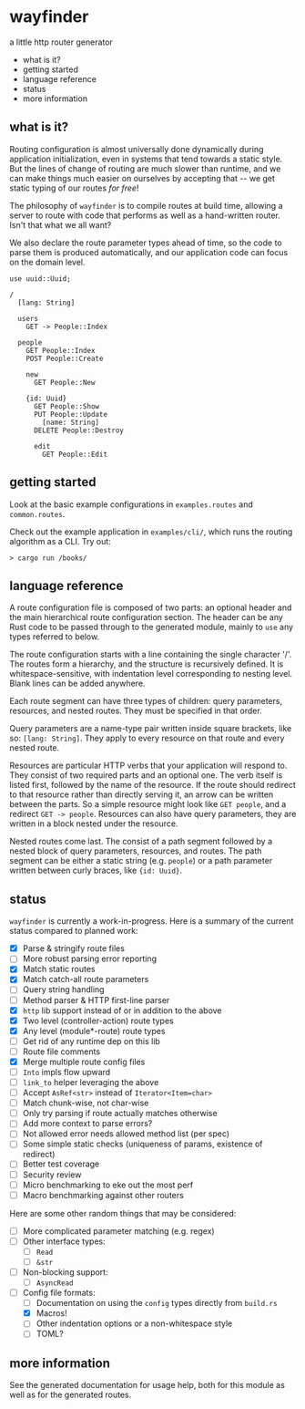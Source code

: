 wayfinder
=========

a little http router generator

- what is it?
- getting started
- language reference
- status
- more information

what is it?
-----------

Routing configuration is almost universally done dynamically during
application initialization, even in systems that tend towards a
static style.  But the lines of change of routing are much slower
than runtime, and we can make things much easier on ourselves by
accepting that -- we get static typing of our routes *for free*!

The philosophy of `wayfinder` is to compile routes at build time,
allowing a server to route with code that performs as well as a
hand-written router.  Isn't that what we all want?

We also declare the route parameter types ahead of time, so the
code to parse them is produced automatically, and our application
code can focus on the domain level.

```
use uuid::Uuid;

/
  [lang: String]

  users
    GET -> People::Index

  people
    GET People::Index
    POST People::Create

    new
      GET People::New

    {id: Uuid}
      GET People::Show
      PUT People::Update
        [name: String]
      DELETE People::Destroy

      edit
        GET People::Edit
```

getting started
---------------

Look at the basic example configurations in `examples.routes` and
`common.routes`.

Check out the example application in `examples/cli/`, which
runs the routing algorithm as a CLI.  Try out:

```
> cargo run /books/
```

language reference
------------------

A route configuration file is composed of two parts: an optional
header and the main hierarchical route configuration section.  The
header can be any Rust code to be passed through to the generated
module, mainly to `use` any types referred to below.

The route configuration starts with a line containing the single
character '/'.  The routes form a hierarchy, and the structure is
recursively defined.  It is whitespace-sensitive, with indentation
level corresponding to nesting level.  Blank lines can be added
anywhere.

Each route segment can have three types of children: query parameters,
resources, and nested routes.  They must be specified in that order.

Query parameters are a name-type pair written inside square brackets,
like so: `[lang: String]`.  They apply to every resource on that
route and every nested route.

Resources are particular HTTP verbs that your application will
respond to.  They consist of two required parts and an optional one.
The verb itself is listed first, followed by the name of the resource.
If the route should redirect to that resource rather than directly
serving it, an arrow can be written between the parts.  So a simple
resource might look like `GET people`, and a redirect `GET -> people`.
Resources can also have query parameters, they are written in a block
nested under the resource.

Nested routes come last.  The consist of a path segment followed by
a nested block of query parameters, resources, and routes.  The
path segment can be either a static string (e.g. `people`) or a
path parameter written between curly braces, like `{id: Uuid}`.

status
------

`wayfinder` is currently a work-in-progress.  Here is a summary of
the current status compared to planned work:

- [x] Parse & stringify route files
- [ ] More robust parsing error reporting
- [x] Match static routes
- [x] Match catch-all route parameters
- [ ] Query string handling
- [ ] Method parser & HTTP first-line parser
- [x] `http` lib support instead of or in addition to the above
- [x] Two level (controller-action) route types
- [x] Any level (module*-route) route types
- [ ] Get rid of any runtime dep on this lib
- [ ] Route file comments
- [x] Merge multiple route config files
- [ ] `Into` impls flow upward
- [ ] `link_to` helper leveraging the above
- [ ] Accept `AsRef<str>` instead of `Iterator<Item=char>`
- [ ] Match chunk-wise, not char-wise
- [ ] Only try parsing if route actually matches otherwise
- [ ] Add more context to parse errors?
- [ ] Not allowed error needs allowed method list (per spec)
- [ ] Some simple static checks (uniqueness of params, existence of redirect)
- [ ] Better test coverage
- [ ] Security review
- [ ] Micro benchmarking to eke out the most perf
- [ ] Macro benchmarking against other routers

Here are some other random things that may be considered:

- [ ] More complicated parameter matching (e.g. regex)
- [ ] Other interface types:
  - [ ] `Read`
  - [ ] `&str`
- [ ] Non-blocking support:
  - [ ] `AsyncRead`
- [ ] Config file formats:
  - [ ] Documentation on using the `config` types directly from `build.rs`
  - [x] Macros!
  - [ ] Other indentation options or a non-whitespace style
  - [ ] TOML?

more information
----------------

See the generated documentation for usage help, both for this
module as well as for the generated routes.
